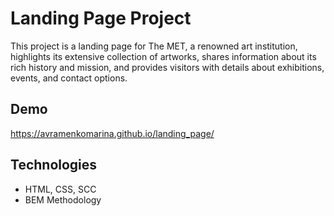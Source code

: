 # Landing Page Project
This project is a landing page for The MET, a renowned art institution, highlights its extensive collection of artworks, shares information about its rich history and mission, and provides visitors with details about exhibitions, events, and contact options.

## Demo
https://avramenkomarina.github.io/landing_page/

## Technologies
- HTML, CSS, SCC
- BEM Methodology
